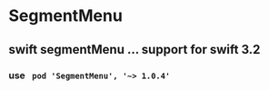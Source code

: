 # SegmentMenu
## swift segmentMenu ... support for swift 3.2
### use  ` pod 'SegmentMenu', '~> 1.0.4'`

